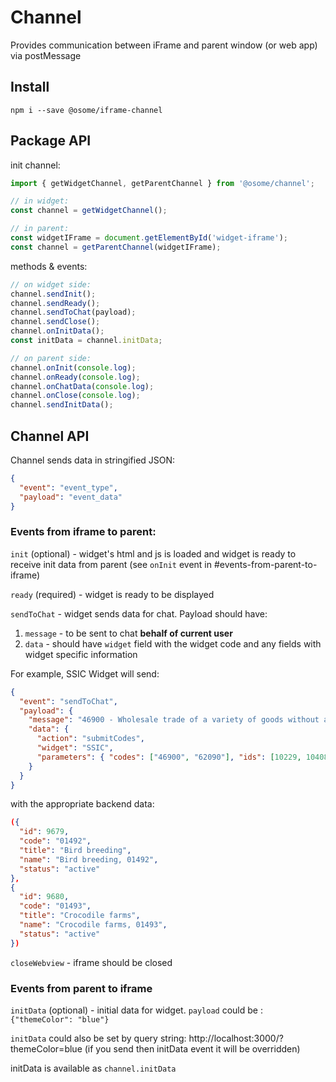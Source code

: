# Channel

Provides communication between iFrame and parent window (or web app) via postMessage

## Install

```shell
npm i --save @osome/iframe-channel
```

## Package API

init channel:

```js
import { getWidgetChannel, getParentChannel } from '@osome/channel';

// in widget:
const channel = getWidgetChannel();

// in parent:
const widgetIFrame = document.getElementById('widget-iframe');
const channel = getParentChannel(widgetIFrame);
```

methods & events:

```js
// on widget side:
channel.sendInit();
channel.sendReady();
channel.sendToChat(payload);
channel.sendClose();
channel.onInitData();
const initData = channel.initData;

// on parent side:
channel.onInit(console.log);
channel.onReady(console.log);
channel.onChatData(console.log);
channel.onClose(console.log);
channel.sendInitData();
```
## Channel API

Channel sends data in stringified JSON:

```json
{
  "event": "event_type",
  "payload": "event_data"
}
```

### Events from iframe to parent:

`init` (optional) - widget's html and js is loaded and widget is ready to receive init data from parent (see `onInit` event in #events-from-parent-to-iframe)

`ready` (required) - widget is ready to be displayed

`sendToChat` - widget sends data for chat. Payload should have:

1. `message` - to be sent to chat **behalf of current user**
2. `data` - should have `widget` field with the widget code and any fields with widget specific information

For example, SSIC Widget will send:

```json
{
  "event": "sendToChat",
  "payload": {
    "message": "46900 - Wholesale trade of a variety of goods without a dominant product;\n62090 - Other information technology and computer service activities",
    "data": {
      "action": "submitCodes",
      "widget": "SSIC",
      "parameters": { "codes": ["46900", "62090"], "ids": [10229, 10408] }
    }
  }
}
```

with the appropriate backend data:

```json
({
  "id": 9679,
  "code": "01492",
  "title": "Bird breeding",
  "name": "Bird breeding, 01492",
  "status": "active"
},
{
  "id": 9680,
  "code": "01493",
  "title": "Crocodile farms",
  "name": "Crocodile farms, 01493",
  "status": "active"
})
```

`closeWebview` - iframe should be closed

### Events from parent to iframe

`initData` (optional) - initial data for widget. `payload` could be : `{"themeColor": "blue"}`

`initData` could also be set by query string: http://localhost:3000/?themeColor=blue (if you send then initData event it will be overridden)

initData is available as `channel.initData`

